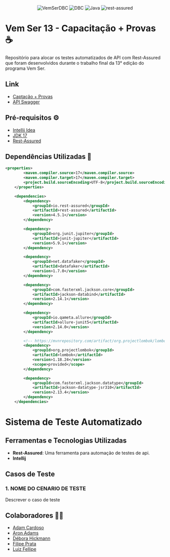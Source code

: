 <div align="center">
  <img alt="VemSerDBC" src="https://img.shields.io/badge/Vem Ser 13-00599C?style=for-the-badge&logo=java&logoColor=white">
  <img alt="DBC" src="https://img.shields.io/badge/DBC-00599C?style=for-the-badge&logo=java&logoColor=white">
  <img alt="Java" src="https://img.shields.io/badge/Java-Ff0000?style=for-the-badge&logo=coffeescript&logoColor=white">
  <img alt="rest-assured" src="https://img.shields.io/badge/rest--assured-512DA8?style=for-the-badge&logo=selenium&logoColor=white">
</div>


# Vem Ser 13 - Capacitação + Provas ☕

Repositório para alocar os testes automatizados de API com Rest-Assured que foram desenvolvidos durante o trabalho final da 13° edição do programa Vem Ser.

## Link
- [Captação + Provas](http://vemser-dbc.dbccompany.com.br:39000/vemser/vemser-front)
- [API Swagger](http://vemser-dbc.dbccompany.com.br:39000/vemser/captacao-back/swagger-ui/index.html)

## Pré-requisitos ⚙️

- [Intellij Idea](https://www.jetbrains.com/idea/)
- [JDK 17](https://www.oracle.com/java/technologies/downloads/)
- [Rest-Assured](https://rest-assured.io)




## Dependências Utilizadas 👀

```pom.xml
<properties>
        <maven.compiler.source>17</maven.compiler.source>
        <maven.compiler.target>17</maven.compiler.target>
        <project.build.sourceEncoding>UTF-8</project.build.sourceEncoding>
    </properties>

    <dependencies>
        <dependency>
            <groupId>io.rest-assured</groupId>
            <artifactId>rest-assured</artifactId>
            <version>4.5.1</version>
        </dependency>

        <dependency>
            <groupId>org.junit.jupiter</groupId>
            <artifactId>junit-jupiter</artifactId>
            <version>5.9.1</version>
        </dependency>

        <dependency>
            <groupId>net.datafaker</groupId>
            <artifactId>datafaker</artifactId>
            <version>1.7.0</version>
        </dependency>

        <dependency>
            <groupId>com.fasterxml.jackson.core</groupId>
            <artifactId>jackson-databind</artifactId>
            <version>2.14.1</version>
        </dependency>

        <dependency>
            <groupId>io.qameta.allure</groupId>
            <artifactId>allure-junit5</artifactId>
            <version>2.14.0</version>
        </dependency>

        <!-- https://mvnrepository.com/artifact/org.projectlombok/lombok -->
        <dependency>
            <groupId>org.projectlombok</groupId>
            <artifactId>lombok</artifactId>
            <version>1.18.24</version>
            <scope>provided</scope>
        </dependency>

        <dependency>
            <groupId>com.fasterxml.jackson.datatype</groupId>
            <artifactId>jackson-datatype-jsr310</artifactId>
            <version>2.13.4</version>
        </dependency>
    </dependencies>
```

# Sistema de Teste Automatizado

## Ferramentas e Tecnologias Utilizadas

- **Rest-Assured**: Uma ferramenta para automação de testes de api.
- **Intellij**

## Casos de Teste

### 1. NOME DO CENARIO DE TESTE
Descrever o caso de teste


## Colaboradores 🧑‍💻

- [Adam Cardoso](https://github.com/adamcardoso)
- [Aron Adams](https://github.com/AronAdamsRapetto)
- [Débora Hickmann](https://github.com/Deboraaahickmann)
- [Filipe Prata](https://github.com/FilipePrata)
- [Luiz Fellipe](https://github.com/luizfdarb)
